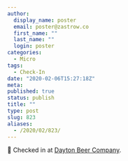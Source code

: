 ```yaml
---
author:
  display_name: poster
  email: poster@zastrow.co
  first_name: ""
  last_name: ""
  login: poster
categories:
  - Micro
tags:
  - Check-In
date: "2020-02-06T15:27:18Z"
meta:
published: true
status: publish
title: ""
type: post
slug: 823
aliases:
  - /2020/02/823/
---
```

<p><span>📍</span> Checked in at  <a href="http://foursquare.com/v/5539677c498eb49be08f2d34">Dayton Beer Company</a>.</p>

